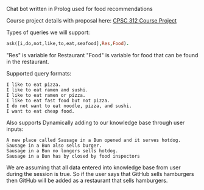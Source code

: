 Chat bot written in Prolog used for food recommendations

Course project details with proposal here: [CPSC 312 Course Project](http://wiki.ubc.ca/Course:CPSC312-2017-Restaurant-Recommendation)

Types of queries we will support:
```prolog
ask([i,do,not,like,to,eat,seafood],Res,Food).
```
"Res" is variable for Restaurant
"Food" is variable for food that can be found in the restaurant.

Supported query formats:  
```
I like to eat pizza.  
I like to eat ramen and sushi.  
I like to eat ramen or pizza.  
I like to eat fast food but not pizza.  
I do not want to eat noodle, pizza, and sushi.  
I want to eat cheap food.  
```
Also supports Dynamically adding to our knowledge base through user inputs:
```
A new place called Sausage in a Bun opened and it serves hotdog.
Sausage in a Bun also sells burger.
Sausage in a Bun no longers sells hotdog.
Sausage in a Bun has by closed by food inspectors
```
We are assuming that all data entered into knowledge base from user during the session is true.
So if the user says that GitHub sells hamburgers then GitHub will be added as a restaurant that sells hamburgers.